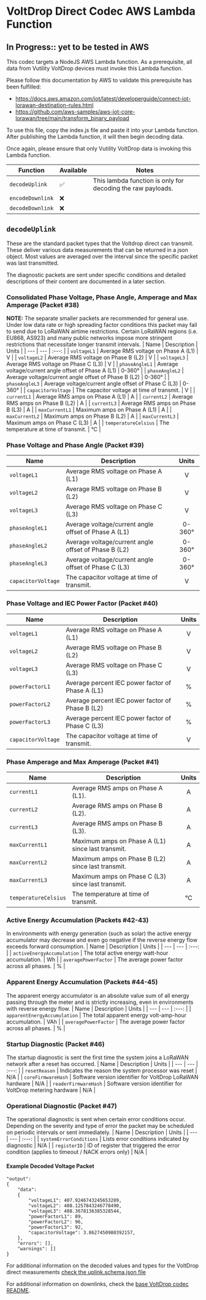# VoltDrop Direct Codec AWS Lambda Function

## In Progress:: yet to be tested in AWS

This codec targets a NodeJS AWS Lambda function. As a prerequisite, all data from Vutility VoltDrop devices must invoke this Lambda function.

Please follow this documentation by AWS to validate this prerequisite has been fulfilled:
- https://docs.aws.amazon.com/iot/latest/developerguide/connect-iot-lorawan-destination-rules.html
- https://github.com/aws-samples/aws-iot-core-lorawan/tree/main/transform_binary_payload

To use this file, copy the index.js file and paste it into your Lambda function. After publishing the Lambda function, it will then begin decoding data.

Once again, please ensure that only Vutility VoltDrop data is invoking this Lambda function.

| Function | Available | Notes |
| --- | --- | --- |
| `decodeUplink`| ✅ | This lambda function is only for decoding the raw payloads. |
| `encodeDownlink`| ❌ | |
| `decodeDownlink`| ❌ | |


## `decodeUplink`

These are the standard packet types that the Voltdrop direct can transmit. These deliver
various data measurements that can be returned in a json object. Most values are averaged
over the interval since the specific packet was last transmitted.

The diagnostic packets are sent under specific conditions and detailed descriptions of their content are documented in a later section.

### Consolidated Phase Voltage, Phase Angle, Amperage and Max Amperage (Packet #38)
**NOTE:** The separate smaller packets are recommended for general use. Under low data rate or high spreading factor conditions this packet may fail to send due to LoRaWAN airtime restrictions. Certain LoRaWAN regions (i.e. EU868, AS923) and many public networks impose more stringent restrictions that necessitate longer transmit intervals.
| Name | Description | Units |
| --- | --- | :---: |
| `voltageL1` | Average RMS voltage on Phase A (L1) | V |
| `voltageL2` | Average RMS voltage on Phase B (L2) | V |
| `voltageL3` | Average RMS voltage on Phase C (L3) | V |
| `phaseAngleL1` | Average voltage/current angle offset of Phase A (L1) | 0-360° |
| `phaseAngleL2` | Average voltage/current angle offset of Phase B (L2) | 0-360° |
| `phaseAngleL3` | Average voltage/current angle offset of Phase C (L3) | 0-360° |
| `capacitorVoltage` | The capacitor voltage at time of transmit. | V |
| `currentL1` | Average RMS amps on Phase A (L1) | A |
| `currentL2` | Average RMS amps on Phase B (L2) | A |
| `currentL3` | Average RMS amps on Phase B (L3) | A |
| `maxCurrentL1` | Maximum amps on Phase A (L1) | A |
| `maxCurrentL2` | Maximum amps on Phase B (L2) | A |
| `maxCurrentL3` | Maximum amps on Phase C (L3) | A |
| `temperatureCelsius` | The temperature at time of transmit. | °C |

### Phase Voltage and Phase Angle (Packet #39)
| Name | Description | Units |
| --- | --- | :---: |
| `voltageL1` | Average RMS voltage on Phase A (L1) | V |
| `voltageL2` | Average RMS voltage on Phase B (L2) | V |
| `voltageL3` | Average RMS voltage on Phase C (L3) | V |
| `phaseAngleL1` | Average voltage/current angle offset of Phase A (L1) | 0-360° |
| `phaseAngleL2` | Average voltage/current angle offset of Phase B (L2) | 0-360° |
| `phaseAngleL3` | Average voltage/current angle offset of Phase C (L3) | 0-360° |
| `capacitorVoltage` | The capacitor voltage at time of transmit. | V |

### Phase Voltage and IEC Power Factor (Packet #40)
| Name | Description | Units |
| --- | --- | :---: |
| `voltageL1` | Average RMS voltage on Phase A (L1) | V |
| `voltageL2` | Average RMS voltage on Phase B (L2) | V |
| `voltageL3` | Average RMS voltage on Phase C (L3) | V |
| `powerFactorL1` | Average percent IEC power factor of Phase A (L1) | % |
| `powerFactorL2` | Average percent IEC power factor of Phase B (L2) | % |
| `powerFactorL3` | Average percent IEC power factor of Phase C (L3) | % |
| `capacitorVoltage` | The capacitor voltage at time of transmit. | V |

### Phase Amperage and Max Amperage (Packet #41)
| Name | Description | Units |
| --- | --- | :---: |
| `currentL1` | Average RMS amps on Phase A (L1). | A |
| `currentL2` | Average RMS amps on Phase B (L2). | A |
| `currentL3` | Average RMS amps on Phase B (L3). | A |
| `maxCurrentL1` | Maximum amps on Phase A (L1) since last transmit. | A |
| `maxCurrentL2` | Maximum amps on Phase B (L2) since last transmit. | A |
| `maxCurrentL3` | Maximum amps on Phase C (L3) since last transmit. | A |
| `temperatureCelsius` | The temperature at time of transmit. | °C |

### Active Energy Accumulation (Packets #42-43)
In environments with energy generation (such as solar) the active energy accumulator may decrease and even go negative if the reverse energy flow exceeds forward consumption.
| Name | Description | Units |
| --- | --- | :---: |
| `activeEnergyAccumulation` | The total active energy watt-hour accumulation.  | Wh |
| `averagePowerFactor` | The average power factor across all phases. | % |

### Apparent Energy Accumulation (Packets #44-45)
The apparent energy accumulator is an absolute value sum of all energy passing through the meter and is strictly increasing, even in environments with reverse energy flow.
| Name | Description | Units |
| --- | --- | :---: |
| `apparentEnergyAccumulation` | The total apparent energy volt-amp-hour accumulation. | VAh |
| `averagePowerFactor` | The average power factor across all phases. | % |

### Startup Diagnostic (Packet #46)
The startup diagnostic is sent the first time the system joins a LoRaWAN network after a reset has occurred.
| Name | Description | Units |
| --- | --- | :---: |
| `resetReason` | Indicates the reason the system processor was reset | N/A |
| `coreFirmwareHash` | Software version identifier for VoltDrop LoRaWAN hardware | N/A |
| `readerFirmwareHash` | Software version identifier for VoltDrop metering hardware | N/A |

### Operational Diagnostic (Packet #47)
The operational diagnostic is sent when certain error conditions occur. Depending on the severity and type of error the packet may be scheduled on periodic intervals or sent immediately.
| Name | Description | Units |
| --- | --- | :---: |
| `systemErrorConditions` | Lists error conditions indicated by diagnostic | N/A |
| `registerID` | ID of register that triggered the error condition (applies to timeout / NACK errors only) | N/A |


#### Example Decoded Voltage Packet
```
"output":
{
    "data":
    {
        "voltageL1": 407.9246743245653289,
        "voltageL2": 408.1257843246778490,
        "voltageL3": 408.3678136385328544,
        "powerFactorL1": 89,
        "powerFactorL2": 96,
        "powerFactorL3": 92,
        "capacitorVoltage": 3.8627450980392157,
    },
    "errors": [],
    "warnings": []
}
```

For additional information on the decoded values and types for the VoltDrop direct measurements [check the uplink.schema.json file](/voltdrop_direct/uplink.schema.json)

For additional information on downlinks, check the [base VoltDrop codec README](/voltdrop_direct/index-readme.md).